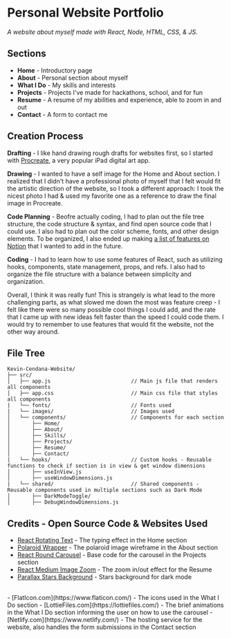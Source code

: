 # Personal Website Portfolio
*A website about myself made with React, Node, HTML, CSS, & JS.*

## Sections
- **Home** - Introductory page
- **About** - Personal section about myself
- **What I Do** - My skills and interests
- **Projects** - Projects I've made for hackathons, school, and for fun
- **Resume** - A resume of my abilities and experience, able to zoom in and out
- **Contact** - A form to contact me

## Creation Process

**Drafting** - I like hand drawing rough drafts for websites first, so I started with [Procreate](https://procreate.com/), a very popular iPad digital art app.

**Drawing** - I wanted to have a self image for the Home and About section. I realized that I didn't have a professional photo of myself that I felt would fit the artistic direction of the website, so I took a different approach: I took the nicest photo I had & used my favorite one as a reference to draw the final image in Procreate.

**Code Planning** - Beofre actually coding, I had to plan out the file tree structure, the code structure & syntax, and find open source code that I could use. I also had to plan out the color scheme, fonts, and other design elements. To be organized, I also ended up making [a list of features on Notion](https://www.notion.so/Website-Additions-Notes-c3cadd9896154a88b8cd76dfc11dad80?pvs=4) that I wanted to add in the future.

**Coding** - I had to learn how to use some features of React, such as utilizing hooks, components, state management, props, and refs. I also had to organize the file structure with a balance between simplicity and organization.

Overall, I think it was really fun! This is strangely is what lead to the more challenging parts, as what slowed me down the most was feature creep - I felt like there were so many possible cool things I could add, and the rate that I came up with new ideas felt faster than the speed I could code them. I would try to remember to use features that would fit the website, not the other way around. 

## File Tree
```
Kevin-Cendana-Website/
├── src/
│   ├── app.js                          // Main js file that renders all components 
│   ├── app.css                         // Main css file that styles all components
|   └── fonts/                          // Fonts used
|   └── images/                         // Images used
│   └── components/                     // Components for each section
│       ├── Home/
│       ├── About/
│       ├── Skills/
│       ├── Projects/
│       ├── Resume/
│       ├── Contact/
|   └── hooks/                          // Custom hooks - Reusable functions to check if section is in view & get window dimensions
│       ├── useInView.js
│       ├── useWindowDimensions.js
|   └── shared/                         // Shared components - Reusable components used in multiple sections such as Dark Mode
│       ├── DarkModeToggle/
│       ├── DebugWindowDimensions.js

```

## Credits - Open Source Code & Websites Used
- [React Rotating Text](https://www.npmjs.com/package/react-rotating-text?activeTab=readme) - The typing effect in the Home section
- [Polaroid Wrapper](https://codepen.io/havardob/pen/jOwrXaJ ) - The polaroid image wireframe in the About section
- [React Round Carousel](https://github.com/scriptex/react-round-carousel) - Base code for the carousel in the Projects section
- [React Medium Image Zoom](https://www.npmjs.com/package/react-medium-image-zoom) - The zoom in/out effect for the Resume
- [Parallax Stars Background](https://codepen.io/sarazond/pen/LYGbwj) - Stars background for dark mode
<br>
- [FlatIcon.com](https://www.flaticon.com/) - The icons used in the What I Do section
- [LottieFiles.com](https://lottiefiles.com/) - The brief animations in the What I Do section informing the user on how to use the carousel
- [Netlify.com](https://www.netlify.com/) - The hosting service for the website, also handles the form submissions in the Contact section
